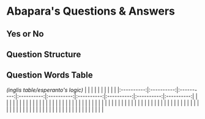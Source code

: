 # Abapara's Questions & Answers

## Yes or No

## Question Structure

## Question Words Table
*(inglis table/esperanto's logic)*
|            |            |            |            |            |            |            |            |            |
|:----------:|:----------:|:----------:|:----------:|:----------:|:----------:|:----------:|:----------:|:----------:|
|            |            |            |            |            |            |            |            |            |
|            |            |            |            |            |            |            |            |            |
|            |            |            |            |            |            |            |            |            |
|            |            |            |            |            |            |            |            |            |
|            |            |            |            |            |            |            |            |            |
|            |            |            |            |            |            |            |            |            |
|            |            |            |            |            |            |            |            |            |
|            |            |            |            |            |            |            |            |            |
|            |            |            |            |            |            |            |            |            |
